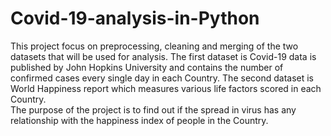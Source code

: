 # Covid-19-analysis-in-Python
This project focus on preprocessing, cleaning and merging of the two datasets that will be used for analysis. The first dataset is Covid-19 data is published by John Hopkins University and contains the number of confirmed cases every single day in each Country. The second dataset is World Happiness report which measures various life factors scored in each Country.<br/>
The purpose of the project is to find out if the spread in virus has any relationship with the happiness index of people in the Country. 
